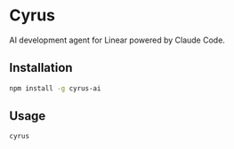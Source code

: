 # Cyrus

AI development agent for Linear powered by Claude Code.

## Installation

```bash
npm install -g cyrus-ai
```

## Usage

```bash
cyrus
```
